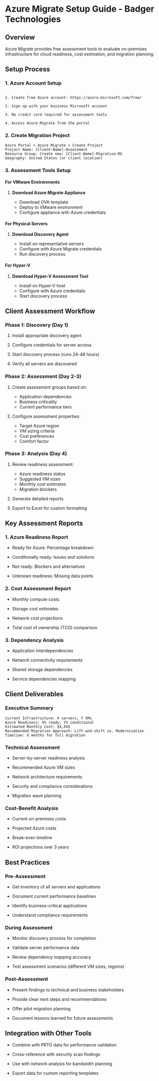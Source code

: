 # Azure Migrate Setup Guide - Badger Technologies



## Overview

Azure Migrate provides free assessment tools to evaluate on-premises infrastructure for cloud readiness, cost estimation, and migration planning.


## Setup Process



### 1. Azure Account Setup

```

1. Create free Azure account: https://azure.microsoft.com/free/

2. Sign up with your business Microsoft account

3. No credit card required for assessment tools

4. Access Azure Migrate from the portal

```


### 2. Create Migration Project

```
Azure Portal > Azure Migrate > Create Project
Project Name: [Client-Name]-Assessment
Resource Group: Create new: [Client-Name]-Migration-RG  
Geography: United States (or client location)
```


### 3. Assessment Tools Setup



#### For VMware Environments

1. **Download Azure Migrate Appliance**

   - Download OVA template
   - Deploy to VMware environment
   - Configure appliance with Azure credentials


#### For Physical Servers

1. **Download Discovery Agent**

   - Install on representative servers
   - Configure with Azure Migrate credentials
   - Run discovery process


#### For Hyper-V

1. **Download Hyper-V Assessment Tool**

   - Install on Hyper-V host
   - Configure with Azure credentials
   - Start discovery process


## Client Assessment Workflow



### Phase 1: Discovery (Day 1)

1. Install appropriate discovery agent

2. Configure credentials for server access

3. Start discovery process (runs 24-48 hours)

4. Verify all servers are discovered



### Phase 2: Assessment (Day 2-3)  

1. Create assessment groups based on:

   - Application dependencies  
   - Business criticality
   - Current performance tiers

2. Configure assessment properties:

   - Target Azure region
   - VM sizing criteria
   - Cost preferences
   - Comfort factor


### Phase 3: Analysis (Day 4)

1. Review readiness assessment:

   - Azure readiness status
   - Suggested VM sizes
   - Monthly cost estimates
   - Migration blockers

2. Generate detailed reports

3. Export to Excel for custom formatting



## Key Assessment Reports



### 1. Azure Readiness Report

- Ready for Azure: Percentage breakdown

- Conditionally ready: Issues and solutions

- Not ready: Blockers and alternatives

- Unknown readiness: Missing data points



### 2. Cost Assessment Report  

- Monthly compute costs

- Storage cost estimates

- Network cost projections

- Total cost of ownership (TCO) comparison



### 3. Dependency Analysis

- Application interdependencies

- Network connectivity requirements

- Shared storage dependencies

- Service dependencies mapping



## Client Deliverables



### Executive Summary

```
Current Infrastructure: X servers, Y VMs
Azure Readiness: X% ready, Y% conditional  
Estimated Monthly Cost: $X,XXX
Recommended Migration Approach: Lift-and-shift vs. Modernization
Timeline: X months for full migration
```


### Technical Assessment

- Server-by-server readiness analysis

- Recommended Azure VM sizes

- Network architecture requirements

- Security and compliance considerations

- Migration wave planning



### Cost-Benefit Analysis

- Current on-premises costs

- Projected Azure costs

- Break-even timeline

- ROI projections over 3 years



## Best Practices



### Pre-Assessment

- Get inventory of all servers and applications

- Document current performance baselines

- Identify business-critical applications

- Understand compliance requirements



### During Assessment  

- Monitor discovery process for completion

- Validate server performance data

- Review dependency mapping accuracy

- Test assessment scenarios (different VM sizes, regions)



### Post-Assessment

- Present findings to technical and business stakeholders

- Provide clear next steps and recommendations

- Offer pilot migration planning

- Document lessons learned for future assessments



## Integration with Other Tools

- Combine with PRTG data for performance validation

- Cross-reference with security scan findings

- Use with network analysis for bandwidth planning

- Export data for custom reporting templates

